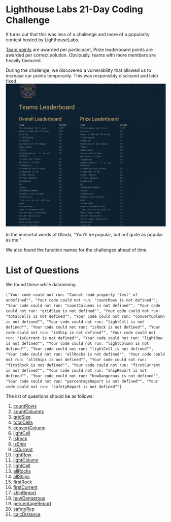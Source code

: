# Lighthouse Labs 21-Day Coding Challenge

It turns out that this was less of a challenge and more of a popularity contest hosted by LighthouseLabs.

[Team points](https://coding-challenge.lighthouselabs.com/teams/leaderboard) are awarded per participant, Prize leaderboard points are awarded per correct solution. Obviously, teams with more members are heavily favoured.

During the challenge, we discovered a vulnerablilty that allowed us to increase our points temporarily. This was responsibly disclosed and later fixed. ![see here](https://github.com/bxio/LighthouseLabsCodingChallenge/blob/master/scoreboard.png)


In the immortal words of Glinda, "You'll be popular, but not quite as popular as me."

We also found the function names for the challenges ahead of time.

# List of Questions

We found these while datamining.

`
["Your code could not run: "Cannot read property 'test' of undefined"", "Your code could not run: "countRows is not defined"", "Your code could not run: "countColumns is not defined"", "Your code could not run: "gridSize is not defined"", "Your code could not run: "totalCells is not defined"", "Your code could not run: "convertColumn is not defined"", "Your code could not run: "lightCell is not defined"", "Your code could not run: "isRock is not defined"", "Your code could not run: "isShip is not defined"", "Your code could not run: "isCurrent is not defined"", "Your code could not run: "lightRow is not defined"", "Your code could not run: "lightColumn is not defined"", "Your code could not run: "lightCell is not defined"", "Your code could not run: "allRocks is not defined"", "Your code could not run: "allShips is not defined"", "Your code could not run: "firstRock is not defined"", "Your code could not run: "firstCurrent is not defined"", "Your code could not run: "shipReport is not defined"", "Your code could not run: "howDangerous is not defined"", "Your code could not run: "percentageReport is not defined"", "Your code could not run: "safetyReport is not defined""]
`

The list of questions should be as follows:

1. [countRows](https://github.com/bxio/LighthouseLabsCodingChallenge/blob/master/01.js)
2. [countColumns](https://github.com/bxio/LighthouseLabsCodingChallenge/blob/master/02.js)
3. [gridSize](https://github.com/bxio/LighthouseLabsCodingChallenge/blob/master/03.js)
4. [totalCells](https://github.com/bxio/LighthouseLabsCodingChallenge/blob/master/04.js)
5. [convertColumn](https://github.com/bxio/LighthouseLabsCodingChallenge/blob/master/05.js)
6. [lightCell](https://github.com/bxio/LighthouseLabsCodingChallenge/blob/master/06.js)
7. [isRock](https://github.com/bxio/LighthouseLabsCodingChallenge/blob/master/07.js)
8. [isShip](https://github.com/bxio/LighthouseLabsCodingChallenge/blob/master/09.js)
9. [isCurrent](https://github.com/bxio/LighthouseLabsCodingChallenge/blob/master/08.js)
10. [lightRow](https://github.com/bxio/LighthouseLabsCodingChallenge/blob/master/10.js)
11. [lightColumn](https://github.com/bxio/LighthouseLabsCodingChallenge/blob/master/11.js)
12. [lightCell](https://github.com/bxio/LighthouseLabsCodingChallenge/blob/master/12.js)
13. [allRocks](https://github.com/bxio/LighthouseLabsCodingChallenge/blob/master/13.js)
14. [allShips](https://github.com/bxio/LighthouseLabsCodingChallenge/blob/master/14.js)
15. [firstRock](https://github.com/bxio/LighthouseLabsCodingChallenge/blob/master/15.js)
16. [firstCurrent](https://github.com/bxio/LighthouseLabsCodingChallenge/blob/master/16.js)
17. [shipReport](https://github.com/bxio/LighthouseLabsCodingChallenge/blob/master/17.js)
18. [howDangerous](https://github.com/bxio/LighthouseLabsCodingChallenge/blob/master/18.js)
19. [percentageReport](https://github.com/bxio/LighthouseLabsCodingChallenge/blob/master/19.js)
20. [safetyRep](https://github.com/bxio/LighthouseLabsCodingChallenge/blob/master/20.js)
21. [calcDistance](https://github.com/bxio/LighthouseLabsCodingChallenge/blob/master/21.js)
